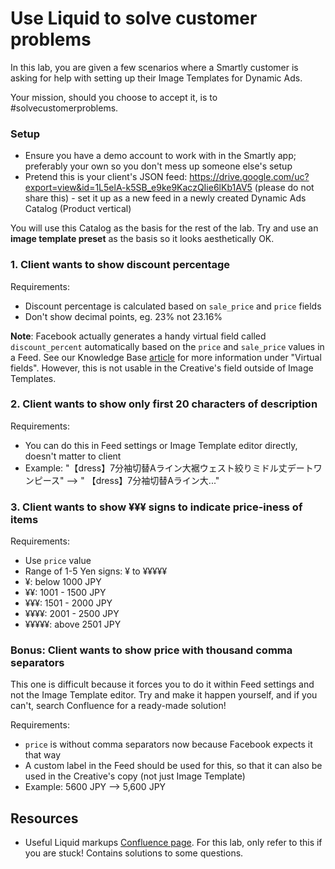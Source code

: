 # Use Liquid to solve customer problems

In this lab, you are given a few scenarios where a Smartly customer is asking for help with setting up their Image Templates for Dynamic Ads.

Your mission, should you choose to accept it, is to #solvecustomerproblems.

### Setup

* Ensure you have a demo account to work with in the Smartly app; preferably your own so you don't mess up someone else's setup
* Pretend this is your client's JSON feed: https://drive.google.com/uc?export=view&id=1L5elA-k5SB_e9ke9KaczQIie6lKb1AV5 (please do not share this) - set it up as a new feed in a newly created Dynamic Ads Catalog (Product vertical)

You will use this Catalog as the basis for the rest of the lab. Try and use an __image template preset__ as the basis so it looks aesthetically OK.

### 1. Client wants to show discount percentage

Requirements:

* Discount percentage is calculated based on `sale_price` and `price` fields
* Don't show decimal points, eg. 23% not 23.16%

__Note__: Facebook actually generates a handy virtual field called `discount_percent` automatically based on the `price` and `sale_price` values in a Feed. See our Knowledge Base [article](https://support.zd.smartly.io/hc/en-us/articles/360003588473) for more information under "Virtual fields". However, this is not usable in the Creative's field outside of Image Templates.


### 2. Client wants to show only first 20 characters of description

Requirements:

* You can do this in Feed settings or Image Template editor directly, doesn't matter to client
* Example: "【dress】7分袖切替Aライン大裾ウェスト絞りミドル丈デートワンピース" --> "	【dress】7分袖切替Aライン大..."


### 3. Client wants to show ¥¥¥ signs to indicate price-iness of items

Requirements:

* Use `price` value
* Range of 1-5 Yen signs: ¥ to ¥¥¥¥¥
* ¥: below 1000 JPY
* ¥¥: 1001 - 1500 JPY
* ¥¥¥: 1501 - 2000 JPY
* ¥¥¥¥: 2001 - 2500 JPY
* ¥¥¥¥¥: above 2501 JPY

### Bonus: Client wants to show price with thousand comma separators

This one is difficult because it forces you to do it within Feed settings and not the Image Template editor. Try and make it happen yourself, and if you can't, search Confluence for a ready-made solution!

Requirements:

* `price` is without comma separators now because Facebook expects it that way
* A custom label in the Feed should be used for this, so that it can also be used in the Creative's copy (not just Image Template)
* Example: 5600 JPY --> 5,600 JPY

## Resources

* Useful Liquid markups [Confluence page](https://confluence.smartly.io/display/SO/Useful+Liquid+markups). For this lab, only refer to this if you are stuck! Contains solutions to some questions.